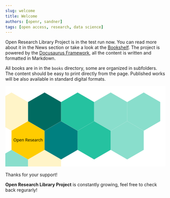 ```yaml
---
slug: welcome
title: Welcome
authors: [openr, sandner]
tags: [open access, research, data science]
---
```


Open Research Library Project is in the test run now. You can read more about it in the News section or take a look at the [Bookshelf](./docs/intro). The project is powered by the [Docusaurus Framework](https://docusaurus.io), all the content is written and formatted in Markdown.

All books are in in the `books` directory, some are organized in subfolders. The content should be easy to print directly from the page. Published works will be also available in standard digital formats.

![Test Image](./blog-02.svg)

Thanks for your support!

**Open Research Library Project** is constantly growing, feel free to check back regurarly!  
